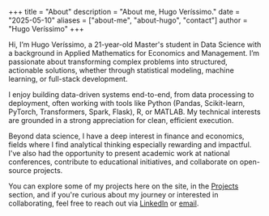 +++
title = "About"
description = "About me, Hugo Veríssimo."
date = "2025-05-10"
aliases = ["about-me", "about-hugo", "contact"]
author = "Hugo Veríssimo"
+++

Hi, I’m Hugo Veríssimo, a 21-year-old Master's student in Data Science with a background in Applied Mathematics for Economics and Management. I’m passionate about transforming complex problems into structured, actionable solutions, whether through statistical modeling, machine learning, or full-stack development.

I enjoy building data-driven systems end-to-end, from data processing to deployment, often working with tools like Python (Pandas, Scikit-learn, PyTorch, Transformers, Spark, Flask), R, or MATLAB. My technical interests are grounded in a strong appreciation for clean, efficient execution.

Beyond data science, I have a deep interest in finance and economics, fields where I find analytical thinking especially rewarding and impactful. I've also had the opportunity to present academic work at national conferences, contribute to educational initiatives, and collaborate on open-source projects.

You can explore some of my projects here on the site, in the [Projects](/projects/) section, and if you're curious about my journey or interested in collaborating, feel free to reach out via [LinkedIn](https://linkedin.com/in/hugoverissimo21) or [email](mailto:hugoverissimo21@gmail.com).